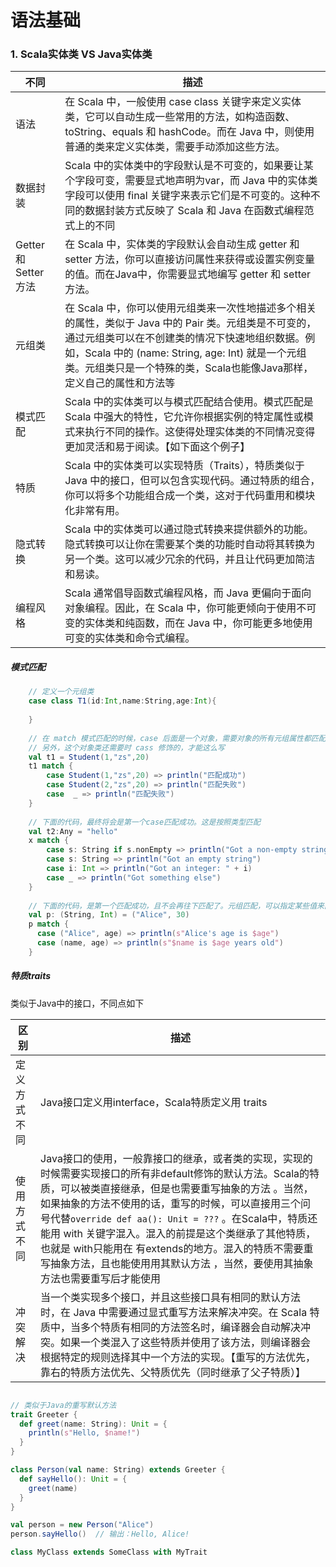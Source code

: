 # 语法基础

### 1. Scala实体类 VS Java实体类

| 不同                 | 描述                                                                                                                                                                       |
|--------------------|--------------------------------------------------------------------------------------------------------------------------------------------------------------------------|
| 语法                 | 在 Scala 中，一般使用 case class 关键字来定义实体类，它可以自动生成一些常用的方法，如构造函数、toString、equals 和 hashCode。而在 Java 中，则使用普通的类来定义实体类，需要手动添加这些方法。                                                  |
| 数据封装               | Scala 中的实体类中的字段默认是不可变的，如果要让某个字段可变，需要显式地声明为var，而 Java 中的实体类字段可以使用 final 关键字来表示它们是不可变的。这种不同的数据封装方式反映了 Scala 和 Java 在函数式编程范式上的不同                                            |
| Getter 和 Setter 方法 | 在 Scala 中，实体类的字段默认会自动生成 getter 和 setter 方法，你可以直接访问属性来获得或设置实例变量的值。而在Java中，你需要显式地编写 getter 和 setter 方法。                                                                    |
| 元组类                | 在 Scala 中，你可以使用元组类来一次性地描述多个相关的属性，类似于 Java 中的 Pair 类。元组类是不可变的，通过元组类可以在不创建类的情况下快速地组织数据。例如，Scala 中的 (name: String, age: Int) 就是一个元组类。元组类只是一个特殊的类，Scala也能像Java那样，定义自己的属性和方法等 |
| 模式匹配               | Scala 中的实体类可以与模式匹配结合使用。模式匹配是 Scala 中强大的特性，它允许你根据实例的特定属性或模式来执行不同的操作。这使得处理实体类的不同情况变得更加灵活和易于阅读。【如下面这个例子】                                                                    |
| 特质                 | Scala 中的实体类可以实现特质（Traits），特质类似于 Java 中的接口，但可以包含实现代码。通过特质的组合，你可以将多个功能组合成一个类，这对于代码重用和模块化非常有用。                                                                              |
| 隐式转换               | Scala 中的实体类可以通过隐式转换来提供额外的功能。隐式转换可以让你在需要某个类的功能时自动将其转换为另一个类。这可以减少冗余的代码，并且让代码更加简洁和易读。                                                                                       |
| 编程风格               | Scala 通常倡导函数式编程风格，而 Java 更偏向于面向对象编程。因此，在 Scala 中，你可能更倾向于使用不可变的实体类和纯函数，而在 Java 中，你可能更多地使用可变的实体类和命令式编程。                                                                    |

##### 模式匹配

```Scala
    // 定义一个元组类
    case class T1(id:Int,name:String,age:Int){
   
    }
   
    // 在 match 模式匹配的时候，case 后面是一个对象，需要对象的所有元组属性都匹配上，才能匹配成功，否则匹配失败。
    // 另外，这个对象类还需要时 cass 修饰的，才能这么写
    val t1 = Student(1,"zs",20)
    t1 match {
        case Student(1,"zs",20) => println("匹配成功")
        case Student(2,"zs",20) => println("匹配失败")
        case  _ => println("匹配失败")
    }
  
    // 下面的代码，最终将会是第一个case匹配成功。这是按照类型匹配
    val t2:Any = "hello"
    x match {
        case s: String if s.nonEmpty => println("Got a non-empty string: " + s)
        case s: String => println("Got an empty string")
        case i: Int => println("Got an integer: " + i)
        case _ => println("Got something else")
    }
  
    // 下面的代码，是第一个匹配成功，且不会再往下匹配了。元组匹配，可以指定某些值来匹配，这里的最后一个case，相当于Java的Switch的else。保底的
    val p: (String, Int) = ("Alice", 30)
    p match {
      case ("Alice", age) => println(s"Alice's age is $age")
      case (name, age) => println(s"$name is $age years old")
    }

```

##### 特质traits

类似于Java中的接口，不同点如下

| 区别     | 描述                                                                                                                                                                                                                                                                             |
|--------|--------------------------------------------------------------------------------------------------------------------------------------------------------------------------------------------------------------------------------------------------------------------------------|
| 定义方式不同 | Java接口定义用interface，Scala特质定义用 traits                                                                                                                                                                                                                                           |
| 使用方式不同 | Java接口的使用，一般靠接口的继承，或者类的实现，实现的时候需要实现接口的所有非default修饰的默认方法。Scala的特质，可以被类直接继承，但是也需要重写抽象的方法 。当然，如果抽象的方法不使用的话，重写的时候，可以直接用三个问号代替`override def aa(): Unit = ???` 。在Scala中，特质还能用 with 关键字混入。混入的前提是这个类继承了其他特质，也就是 with只能用在 有extends的地方。混入的特质不需要重写抽象方法，且也能使用用其默认方法 ，当然，要使用其抽象方法也需要重写后才能使用 |
| 冲突解决   | 当一个类实现多个接口，并且这些接口具有相同的默认方法时，在 Java 中需要通过显式重写方法来解决冲突。在 Scala 特质中，当多个特质有相同的方法签名时，编译器会自动解决冲突。如果一个类混入了这些特质并使用了该方法，则编译器会根据特定的规则选择其中一个方法的实现。【重写的方法优先，靠右的特质方法优先、父特质优先（同时继承了父子特质）】                                                                                                     |

```Scala

// 类似于Java的重写默认方法
trait Greeter {
  def greet(name: String): Unit = {
    println(s"Hello, $name!")
  }
}

class Person(val name: String) extends Greeter {
  def sayHello(): Unit = {
    greet(name)
  }
}

val person = new Person("Alice")
person.sayHello()  // 输出：Hello, Alice!

class MyClass extends SomeClass with MyTrait

```